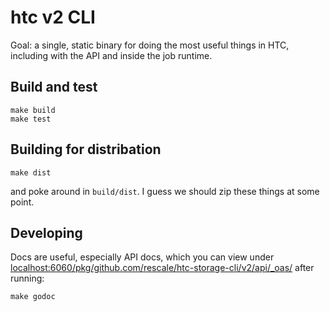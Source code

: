 # htc v2 CLI

Goal: a single, static binary for doing the most useful things in HTC,
including with the API and inside the job runtime.

## Build and test

```
make build
make test
```

## Building for distribation

```
make dist
```

and poke around in `build/dist`. I guess we should zip these things at
some point.

## Developing

Docs are useful, especially API docs, which you can view under
[localhost:6060/pkg/github.com/rescale/htc-storage-cli/v2/api/\_oas/](http://localhost:6060/pkg/github.com/rescale/htc-storage-cli/v2/api/_oas/)
after running:

```
make godoc
```
